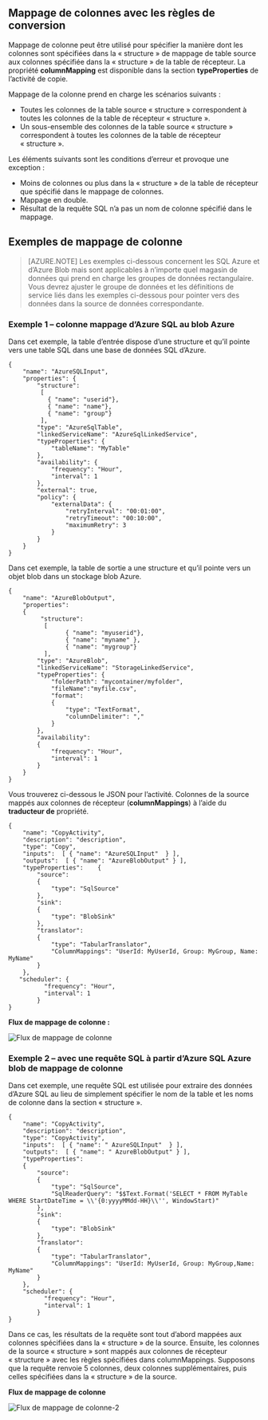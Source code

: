 ## <a name="column-mapping-with-translator-rules"></a>Mappage de colonnes avec les règles de conversion
Mappage de colonne peut être utilisé pour spécifier la manière dont les colonnes sont spécifiées dans la « structure » de mappage de table source aux colonnes spécifiée dans la « structure » de la table de récepteur. La propriété **columnMapping** est disponible dans la section **typeProperties** de l’activité de copie.

Mappage de la colonne prend en charge les scénarios suivants :

- Toutes les colonnes de la table source « structure » correspondent à toutes les colonnes de la table de récepteur « structure ».
- Un sous-ensemble des colonnes de la table source « structure » correspondent à toutes les colonnes de la table de récepteur « structure ».

Les éléments suivants sont les conditions d’erreur et provoque une exception :

- Moins de colonnes ou plus dans la « structure » de la table de récepteur que spécifié dans le mappage de colonnes.
- Mappage en double.
- Résultat de la requête SQL n’a pas un nom de colonne spécifié dans le mappage.

## <a name="column-mapping-samples"></a>Exemples de mappage de colonne
> [AZURE.NOTE] Les exemples ci-dessous concernent les SQL Azure et d’Azure Blob mais sont applicables à n’importe quel magasin de données qui prend en charge les groupes de données rectangulaire. Vous devrez ajuster le groupe de données et les définitions de service liés dans les exemples ci-dessous pour pointer vers des données dans la source de données correspondante. 

### <a name="sample-1--column-mapping-from-azure-sql-to-azure-blob"></a>Exemple 1 – colonne mappage d’Azure SQL au blob Azure
Dans cet exemple, la table d’entrée dispose d’une structure et qu’il pointe vers une table SQL dans une base de données SQL d’Azure.

    {
        "name": "AzureSQLInput",
        "properties": {
            "structure": 
             [
               { "name": "userid"},
               { "name": "name"},
               { "name": "group"}
             ],
            "type": "AzureSqlTable",
            "linkedServiceName": "AzureSqlLinkedService",
            "typeProperties": {
                "tableName": "MyTable"
            },
            "availability": {
                "frequency": "Hour",
                "interval": 1
            },
            "external": true,
            "policy": {
                "externalData": {
                    "retryInterval": "00:01:00",
                    "retryTimeout": "00:10:00",
                    "maximumRetry": 3
                }
            }
        }
    }

Dans cet exemple, la table de sortie a une structure et qu’il pointe vers un objet blob dans un stockage blob Azure.

    {
        "name": "AzureBlobOutput",
        "properties":
        {
             "structure": 
              [
                    { "name": "myuserid"},
                    { "name": "myname" },
                    { "name": "mygroup"}
              ],
            "type": "AzureBlob",
            "linkedServiceName": "StorageLinkedService",
            "typeProperties": {
                "folderPath": "mycontainer/myfolder",
                "fileName":"myfile.csv",
                "format":
                {
                    "type": "TextFormat",
                    "columnDelimiter": ","
                }
            },
            "availability":
            {
                "frequency": "Hour",
                "interval": 1
            }
        }
    }

Vous trouverez ci-dessous le JSON pour l’activité. Colonnes de la source mappés aux colonnes de récepteur (**columnMappings**) à l’aide du **traducteur de** propriété.

    {
        "name": "CopyActivity",
        "description": "description", 
        "type": "Copy",
        "inputs":  [ { "name": "AzureSQLInput"  } ],
        "outputs":  [ { "name": "AzureBlobOutput" } ],
        "typeProperties":    {
            "source":
            {
                "type": "SqlSource"
            },
            "sink":
            {
                "type": "BlobSink"
            },
            "translator": 
            {
                "type": "TabularTranslator",
                "ColumnMappings": "UserId: MyUserId, Group: MyGroup, Name: MyName"
            }
        },
       "scheduler": {
              "frequency": "Hour",
              "interval": 1
            }
    }

**Flux de mappage de colonne :**

![Flux de mappage de colonne](./media/data-factory-data-stores-with-rectangular-tables/column-mapping-flow.png)

### <a name="sample-2--column-mapping-with-sql-query-from-azure-sql-to-azure-blob"></a>Exemple 2 – avec une requête SQL à partir d’Azure SQL Azure blob de mappage de colonne
Dans cet exemple, une requête SQL est utilisée pour extraire des données d’Azure SQL au lieu de simplement spécifier le nom de la table et les noms de colonne dans la section « structure ». 

    {
        "name": "CopyActivity",
        "description": "description", 
        "type": "CopyActivity",
        "inputs":  [ { "name": " AzureSQLInput"  } ],
        "outputs":  [ { "name": " AzureBlobOutput" } ],
        "typeProperties":
        {
            "source":
            {
                "type": "SqlSource",
                "SqlReaderQuery": "$$Text.Format('SELECT * FROM MyTable WHERE StartDateTime = \\'{0:yyyyMMdd-HH}\\'', WindowStart)"
            },
            "sink":
            {
                "type": "BlobSink"
            },
            "Translator": 
            {
                "type": "TabularTranslator",
                "ColumnMappings": "UserId: MyUserId, Group: MyGroup,Name: MyName"
            }
        },
        "scheduler": {
              "frequency": "Hour",
              "interval": 1
            }
    }

Dans ce cas, les résultats de la requête sont tout d’abord mappées aux colonnes spécifiées dans la « structure » de la source. Ensuite, les colonnes de la source « structure » sont mappés aux colonnes de récepteur « structure » avec les règles spécifiées dans columnMappings.  Supposons que la requête renvoie 5 colonnes, deux colonnes supplémentaires, puis celles spécifiées dans la « structure » de la source.

**Flux de mappage de colonne**

![Flux de mappage de colonne-2](./media/data-factory-data-stores-with-rectangular-tables/column-mapping-flow-2.png)







